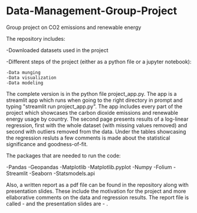 # Data-Management-Group-Project
Group project on CO2 emissions and renewable energy

The repository includes:

  -Downloaded datasets used in the project
  
  -Different steps of the project (either as a python file or a jupyter notebook):
  
    -Data munging
    -Data visualization
    -Data modeling
    
The complete version is in the python file project_app.py. The app is a streamlit app which runs when going to the right directory in prompt and typing
"streamlit run project_app.py". The app includes every part of the project which showcases the carbon dioxide emissions and renewable energy usage by country.
The second page presents results of a log-linear regression, first with the whole dataset (with missing values removed) and second with outliers removed from the
data. Under the tables showcasing the regression resluts a few comments is made about the statistical significance and goodness-of-fit.

The packages that are needed to run the code:

  -Pandas
  -Geopandas
  -Matplotlib
  -Matplotlib.pyplot
  -Numpy
  -Folium
  -Streamlit
  -Seaborn
  -Statsmodels.api

Also, a written report as a pdf file can be found in the repository along with presentation slides. These include the motivation for the project and more ellaborative comments on the data and regression results. The report file is called - and the presentation slides are - .
